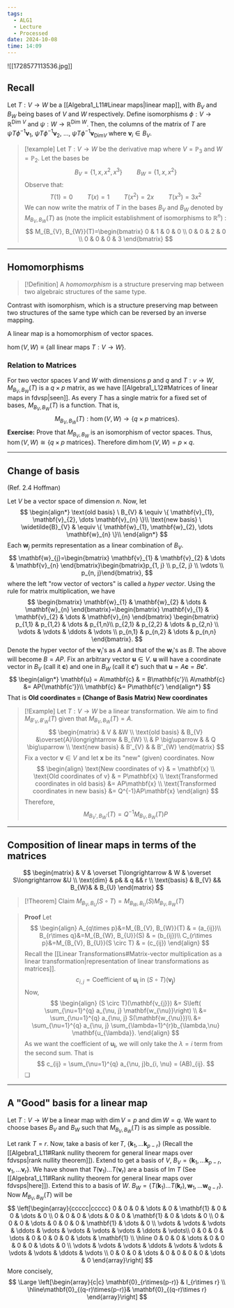 ```yaml
---
tags:
  - ALG1
  - Lecture
  - Processed
date: 2024-10-08
time: 14:09
---
```

![[1728577113536.jpg]]
## Recall

Let $T:V\to W$ be a [[Algebra1_L11#Linear maps|linear map]], with $B_{V}$ and $B_{W}$ being bases of $V$ and $W$ respectively. Define isomorphisms $\phi:V\to \mathbb{R}^{\text{Dim }V}$ and $\psi:W\to \mathbb{R}^{\text{Dim }W}$. Then, the columns of the matrix of $T$ are $\psi T\phi ^{-1} \mathbf{v}_{1}$, $\psi T\phi ^{-1} \mathbf{v}_{2}$, ..., $\psi T\phi ^{-1} \mathbf{v}_{\text{Dim} V}$ where $\mathbf{v}_{i}\in B_{V}$. 

> [!example]
> Let  $T : V \to W$ be  the derivative map where $V = \mathbb{P}_{3}$ and $W =\mathbb{P}_{2}$. Let the bases be
> $$
> B_{V} = \{ 1,x,x^2,x^3 \} \quad \quad B_{W} = \{ 1,x,x^2 \}
> $$
> Observe that:
> $$
>  T(1)  = 0 \quad\quad T(x) = 1 \quad\quad T(x^2) = 2x \quad\quad T(x^3) = 3x^2
> $$
> We can now write the matrix of $T$ in the bases $B_{V}$ and $B_{W}$ denoted by $M_{B_{V}, B_{W}}(T)$ as (note the implicit establishment of isomorphisms to $\mathbb{R}^{n}$) :
> $$
> M_{B_{V}, B_{W}}(T)=\begin{bmatrix}
> 0 & 1 & 0 & 0 \\
> 0 & 0 & 2 & 0  \\
> 0 & 0 & 0 & 3
> \end{bmatrix}
> $$

---
## Homomorphisms

> [!Definition]
>A *homomorphism* is a structure preserving map between two algebraic structures of the same type.

Contrast with isomorphism, which is a structure preserving map between two structures of the same type which can be reversed by an inverse mapping.

A linear map is a homomorphism of vector spaces. 

$\hom(V,W) \equiv \{ \text{all linear maps} \ T: V \to W \}$.
### Relation to Matrices

For two vector spaces $V$ and $W$ with dimensions $p$ and $q$ and $T:v\to W$, $M_{B_{V}, B_{W}}(T)$ is a $q \times p$ matrix, as we have [[Algebra1_L12#Matrices of linear maps in fdvsp|seen]]. As every $T$ has a single matrix for a fixed set of bases,  $M_{B_{V}, B_{W}}(T)$ is a function. That is,
$$
M_{B_{V}, B_{W}}(T):\hom(V, W)\to \{ q\times p \text{ matrices} \}.
$$
**Exercise:** Prove that $M_{B_{V}, B_{W}}$ is an isomorphism of vector spaces.
Thus, $\hom(V,W) \cong \{ q \times p \ \text{matrices} \}$. Therefore $\dim \hom(V,W) = p\times q$.

---
## Change of basis
(Ref. 2.4 Hoffman)

Let $V$ be a vector space of dimension $n$. Now, let
$$
\begin{align*}
\text{old basis} \ B_{V} & \equiv \{ \mathbf{v}_{1}, \mathbf{v}_{2}, \dots \mathbf{v}_{n} \}\\
\text{new basis} \ \widetilde{B}_{V} & \equiv \{ \mathbf{w}_{1}, \mathbf{w}_{2}, \dots \mathbf{w}_{n} \}\\
\end{align*}
$$
Each $\mathbf{w}_{j}$ permits representation as a linear combination of $B_{V}$.
$$
\mathbf{w}_{j}=\begin{bmatrix}
\mathbf{v}_{1} & \mathbf{v}_{2} & \dots & \mathbf{v}_{n}
\end{bmatrix}\begin{bmatrix}p_{1, j} \\
p_{2, j} \\
\vdots \\
p_{n, j}\end{bmatrix},
$$
where the left "row vector of vectors" is called a *hyper vector*. 
Using the rule for matrix multiplication, we have
$$
\begin{bmatrix}
\mathbf{w}_{1} & \mathbf{w}_{2} & \dots & \mathbf{w}_{n}
\end{bmatrix}=\begin{bmatrix}
\mathbf{v}_{1} & \mathbf{v}_{2} & \dots & \mathbf{v}_{n}
\end{bmatrix}
\begin{bmatrix}
p_{1,1} & p_{1,2} & \dots  & p_{1,n}\\
p_{2,1} & p_{2,2} & \dots  & p_{2,n} \\
\vdots  & \vdots  & \ddots & \vdots \\
p_{n,1} & p_{n,2} & \dots  & p_{n,n}
\end{bmatrix}.
$$
Denote the hyper vector of the $\mathbf{v}_{i}$'s  as $A$ and that of the $\mathbf{w}_{i}$'s as $B$. The above will become $B = AP$. Fix an arbitrary vector $\mathbf{u} \in V$. $\mathbf{u}$ will have a coordinate vector in $B_{V}$ (call it $\mathbf{c}$) and one in $B_{W}$ (call it $\mathbf{c'}$) such that $\mathbf{u} = A\mathbf{c} = B\mathbf{c'}$.
$$
\begin{align*}
\mathbf{u} = A\mathbf{c} & = B\mathbf{c'}\\
A\mathbf{c} &= AP{\mathbf{c'}}\\
\mathbf{c} &= P\mathbf{c'}
\end{align*}
$$
That is **Old coordinates = (Change of Basis Matrix) New coordinates**

>[!Example]
>Let $T:V\to W$ be a linear transformation. We aim to find $M_{B'_{V}, B'_{W}}(T)$ given that $M_{B_{V}, B_{W}}(T) = A$.
>$$
>\begin{matrix}
> & V & &W \\
>\text{old basis} & B_{V}  &\overset{A}\longrightarrow & B_{W} \\
>& P \big\uparrow & & Q \big\uparrow \\
>\text{new basis} & B'_{V}  & & B'_{W}
>\end{matrix}
>$$
>Fix a vector $\mathbf{v} \in V$ and let $\mathbf{x}$ be its "new" (given) coordinates. Now
>$$
>\begin{align}
>\text{New coordinates of v} & = \mathbf{x} \\
>\text{Old coordinates of v} & = P\mathbf{x} \\
>\text{Transformed coordinates in old basis} &= AP\mathbf{x} \\
>\text{Transformed coordinates in new basis} &= Q^{-1}AP\mathbf{x} 
>\end{align}
>$$
>Therefore,
>$$
>M_{B_{V}',B_{W}'}(T)=Q^{-1}M_{B_{V},B_{W}}(T)P
>$$

---
## Composition of linear maps in terms of the matrices

$$
\begin{matrix}
 & V & \overset T\longrightarrow & W & \overset S\longrightarrow &U \\
\text{dim} & p& & q && r \\
\text{basis} & B_{V} && B_{W}& & B_{U}
\end{matrix}
$$

>[!Theorem] Claim 
>$M_{B_{V}, B_{U}}(S\circ T)=M_{B_{W}, B_{U}}(S)M_{B_{V}, B_{W}}(T)$

>**Proof**
>Let
>$$
>\begin{align}
>A_{q\times p}&=M_{B_{V}, B_{W}}(T) & = (a_{ij})\\
>B_{r\times q}&=M_{B_{W}, B_{U}}(S) & = (b_{ij})\\
>C_{r\times p}&=M_{B_{V}, B_{U}}(S \circ T) & = (c_{ij})
>\end{align}
>$$
>Recall the [[Linear Transformations#Matrix-vector multiplication as a linear transformation|representation of linear transformations as matrices]].
>$$c_{i,j} = \text{Coefficient of} \ \mathbf{u_{i}} \ \text{in} \ (S \circ T)(\mathbf{v_{j}})$$
>Now,
>$$
>\begin{align}
>(S \circ T)(\mathbf{v_{j}}) &= S\left( \sum_{\nu=1}^{q} a_{\nu, j} \mathbf{w_{\nu}}\right) \\
>&= \sum_{\nu=1}^{q} a_{\nu, j} S(\mathbf{w_{\nu}})\\
>&= \sum_{\nu=1}^{q} a_{\nu, j} \sum_{\lambda=1}^{r}b_{\lambda,\nu} \mathbf{u_{\lambda}}.
>\end{align}
>$$
>As we want the coefficient of $\mathbf{u_{i}}$, we will only take the $\lambda = i$ term from the second sum. That is
>$$
>c_{ij} = \sum_{\nu=1}^{q} a_{\nu, j}b_{i, \nu} = (AB)_{ij}.
>$$
>❏

---
## A "Good" basis for a linear map

Let $T:V\to W$ be a linear map with $\dim V = p$ and $\dim W = q$. We want to choose bases $B_{V}$ and $B_{W}$ such that $M_{B_{V}, B_{W}}(T)$ is as simple as possible. 

Let $\text{rank} \ T = r$. Now, take a basis of $\ker T$, $\{\mathbf{k}_{1}, \dots \mathbf{k}_{p-r}\}$ (Recall the [[Algebra1_L11#Rank nullity theorem for general linear maps over fdvsps|rank nullity theorem]]).
Extend to get a basis of $V$,  $B_{V} = \{ \mathbf{k}_{1}, \dots \mathbf{k}_{p-r}, \mathbf{v}_{1}, \dots \mathbf{v}_{r} \}$.
We have shown that $T(\mathbf{v}_{1}) \dots T(\mathbf{v}_{r})$ are a basis of $\text{Im} \ T$ (See [[Algebra1_L11#Rank nullity theorem for general linear maps over fdvsps|here]]).
Extend this to a basis of $W$. $B_{W} = \{ T(\mathbf{k}_{1}) \dots T(\mathbf{k}_r), \mathbf{w}_{1}, \dots \mathbf{w}_{q-r} \}$.
Now $M_{B_{V}, B_{W}}(T)$ will be 
$$
\left[\begin{array}{ccccc|ccccc}
0 & 0 & 0 & \dots & 0 & \mathbf{1} & 0 & 0 & \dots & 0 \\ 
0 & 0 & 0 & \dots & 0 & 0 & \mathbf{1} & 0 & \dots & 0 \\ 
0 & 0 & 0 & \dots & 0 & 0 & 0 & \mathbf{1} & \dots & 0 \\
\vdots & \vdots & \vdots & \ddots & \vdots & \vdots & \vdots & \vdots & \ddots & \vdots\\ 
0 & 0 & 0 & \dots & 0 & 0 & 0 & 0 & \dots & \mathbf{1} \\
\hline 0 & 0 & 0 & \dots & 0 & 0 & 0 & 0 & \dots & 0 \\
\vdots & \vdots & \vdots & \ddots & \vdots & \vdots & \vdots & \vdots & \ddots & \vdots \\
0 & 0 & 0 & \dots & 0 & 0 & 0 & 0 & \dots & 0
\end{array}\right]
$$
More concisely, 
$$
\Large
\left[\begin{array}{c|c}
\mathbf{0}_{r\times(p-r)} & I_{r\times r} \\
\hline\mathbf{0}_{(q-r)\times(p-r)}& \mathbf{0}_{(q-r)\times r}
\end{array}\right]
$$
